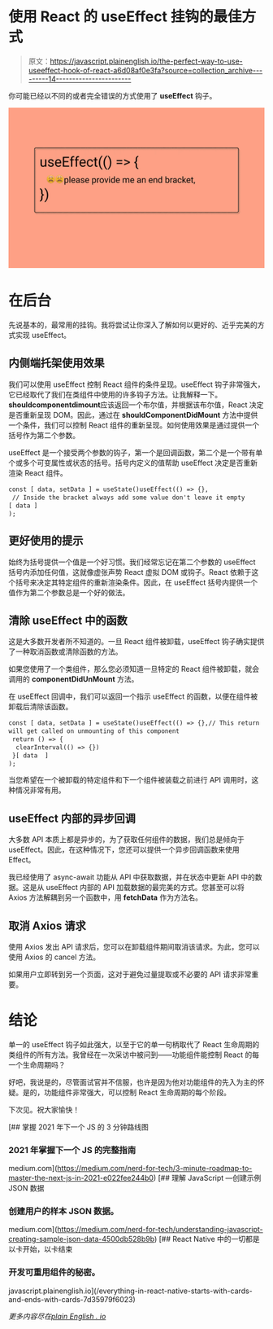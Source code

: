 # 使用 React 的 useEffect 挂钩的最佳方式

> 原文：<https://javascript.plainenglish.io/the-perfect-way-to-use-useeffect-hook-of-react-a6d08af0e3fa?source=collection_archive---------14----------------------->

你可能已经以不同的或者完全错误的方式使用了 **useEffect** 钩子。

![](img/2aed7a67997e7c5febc064305d83951d.png)

# 在后台

先说基本的，最常用的挂钩。我将尝试让你深入了解如何以更好的、近乎完美的方式实现 useEffect。

## 内侧端托架使用效果

我们可以使用 useEffect 控制 React 组件的条件呈现。useEffect 钩子非常强大，它已经取代了我们在类组件中使用的许多钩子方法。让我解释一下。**shouldcomponentdimount**应该返回一个布尔值，并根据该布尔值，React 决定是否重新呈现 DOM。因此，通过在 **shouldComponentDidMount** 方法中提供一个条件，我们可以控制 React 组件的重新呈现。如何使用效果是通过提供一个括号作为第二个参数。

useEffect 是一个接受两个参数的钩子，第一个是回调函数，第二个是一个带有单个或多个可变属性或状态的括号。括号内定义的值帮助 useEffect 决定是否重新渲染 React 组件。

```
const [ data, setData ] = useState()useEffect(() => {}, 
 // Inside the bracket always add some value don't leave it empty 
[ data ]
);
```

## 更好使用的提示

始终为括号提供一个值是一个好习惯。我们经常忘记在第二个参数的 useEffect 括号内添加任何值，这就像虚张声势 React 虚拟 DOM 或钩子。React 依赖于这个括号来决定其特定组件的重新渲染条件。因此，在 useEffect 括号内提供一个值作为第二个参数总是一个好的做法。

## 清除 useEffect 中的函数

这是大多数开发者所不知道的。一旦 React 组件被卸载，useEffect 钩子确实提供了一种取消函数或清除函数的方法。

如果您使用了一个类组件，那么您必须知道一旦特定的 React 组件被卸载，就会调用的 **componentDidUnMount** 方法。

在 useEffect 回调中，我们可以返回一个指示 useEffect 的函数，以便在组件被卸载后清除该函数。

```
const [ data, setData ] = useState()useEffect(() => {},// This return will get called on unmounting of this component
 return () => {
  clearInterval(() => {})
 }[ data  ]
);
```

当您希望在一个被卸载的特定组件和下一个组件被装载之前进行 API 调用时，这种情况非常有用。

## useEffect 内部的异步回调

大多数 API 本质上都是异步的，为了获取任何组件的数据，我们总是倾向于 useEffect。因此，在这种情况下，您还可以提供一个异步回调函数来使用 Effect。

我已经使用了 async-await 功能从 API 中获取数据，并在状态中更新 API 中的数据。这是从 useEffect 内部的 API 加载数据的最完美的方式。您甚至可以将 Axios 方法解耦到另一个函数中，用 **fetchData** 作为方法名。

## 取消 Axios 请求

使用 Axios 发出 API 请求后，您可以在卸载组件期间取消该请求。为此，您可以使用 Axios 的 cancel 方法。

如果用户立即转到另一个页面，这对于避免过量提取或不必要的 API 请求非常重要。

# 结论

单一的 useEffect 钩子如此强大，以至于它的单一句柄取代了 React 生命周期的类组件的所有方法。我曾经在一次采访中被问到——功能组件能控制 React 的每一个生命周期吗？

好吧，我说是的，尽管面试官并不信服，也许是因为他对功能组件的先入为主的怀疑。是的，功能组件非常强大，可以控制 React 生命周期的每个阶段。

下次见。祝大家愉快！

[](https://medium.com/nerd-for-tech/3-minute-roadmap-to-master-the-next-js-in-2021-e022fee244b0) [## 掌握 2021 年下一个 JS 的 3 分钟路线图

### 2021 年掌握下一个 JS 的完整指南

medium.com](https://medium.com/nerd-for-tech/3-minute-roadmap-to-master-the-next-js-in-2021-e022fee244b0) [](https://medium.com/nerd-for-tech/understanding-javascript-creating-sample-json-data-4500db528b9b) [## 理解 JavaScript —创建示例 JSON 数据

### 创建用户的样本 JSON 数据。

medium.com](https://medium.com/nerd-for-tech/understanding-javascript-creating-sample-json-data-4500db528b9b) [](/everything-in-react-native-starts-with-cards-and-ends-with-cards-7d35979f6023) [## React Native 中的一切都是以卡开始，以卡结束

### 开发可重用组件的秘密。

javascript.plainenglish.io](/everything-in-react-native-starts-with-cards-and-ends-with-cards-7d35979f6023) 

*更多内容尽在*[*plain English . io*](http://plainenglish.io/)